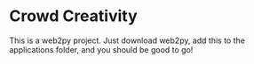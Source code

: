 # Crowd Creativity

This is a web2py project. Just download web2py, add this to the applications folder, and you should be good to go!
